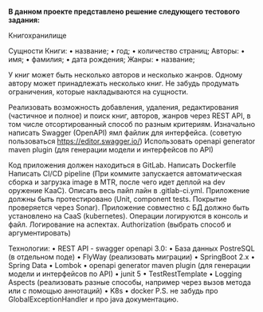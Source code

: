 ****В данном проекте представлено решение следующего тестового задания:****

Книгохранилище

Сущности
Книги:
•	название;
•	год;
•	количество страниц;
Авторы:
•	имя;
•	фамилия;
•	дата рождения;
Жанры:
•	название;


У книг может быть несколько авторов и несколько жанров. Одному автору может принадлежать несколько книг. Не забудь продумать ограничения, которые накладываются на сущности.

Реализовать возможность добавления, удаления, редактирования (частичное и полное) и поиск книг, авторов, жанров через REST API, в том числе отсортированный способ по разным критериям.
Изначально написать Swagger (OpenAPI) ямл файлик для интерфейса. (советую пользоваться https://editor.swagger.io/)
Использовать openapi generator maven plugin (для генерации модели и интерфейсов по API)

Код приложения должен находиться в GitLab.
Написать Dockerfile
Написать CI/CD pipeline (При коммите запускается автоматическая сборка и загрузка image в MTR, после чего идет деплой на dev оружение КааС). Описать весь пайп лайн в  .gitlab-ci.yml.
Приложение должны быть протестировано (Unit, component tests. Покрытие проверяется через Sonar).
Приложение совместно с БД должно быть установлено на CaaS (kubernetes).
Операции логируются в консоль и файл. Логирование на аспектах.
Authorization (выбрать способ и аргументировать)

Технологии:
•	REST API - swagger openapi 3.0:
•	База данных PostreSQL (в отдельном поде)
•	FlyWay (реализовать миграции)
•	SpringBoot 2.x
•	Spring Data
•	Lombok
•	openapi generator maven plugin (для генерации модели и интерфейсов по API)
•	junit 5
•	TestRestTemplate
•	Logging Aspects (реализовать разные способы, например через вызов метода или с помощью аннотаций)
•	K8s
•	docker
P.S. не забудь про GlobalExceptionHandler и про java документацию.
